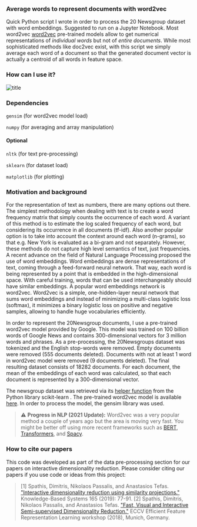 ### Average words to represent documents with word2vec
Quick Python script I wrote in order to process the 20 Newsgroup dataset with word embeddings. Suggested to run on a Jupyter Notebook. Most word2vec [word2vec](https://en.wikipedia.org/wiki/Word2vec) pre-trained models allow to get numerical representations of _individual words_ but not of _entire documents_. While most sophisticated methods like doc2vec exist, with this script we simply average each word of a document so that the generated document vector is actually a centroid of all words in feature space.

### How can I use it?
![title](https://github.com/sdimi/average-word2vec/blob/master/workflow.png)

### Dependencies
``gensim`` (for word2vec model load)

``numpy`` (for averaging and array manipulation)
#### Optional
``nltk`` (for text pre-processing)

``sklearn`` (for dataset load)

``matplotlib`` (for plotting)


### Motivation and background
For the representation of text as numbers, there are many options out there. The simplest methodology when dealing with text is to create a word frequency matrix that simply counts the occurrence of each word. A variant of this method is to estimate the log scaled frequency of each word, but considering its occurrence in all documents (tf-idf). Also another popular option is to take into account the context around each word (n-grams), so that e.g. New York is evaluated as a bi-gram and not separately. However, these methods do not capture high level semantics of text, just frequencies. A recent advance on the field of Natural Language Processing proposed the use of word embeddings. Word embeddings are dense representations of text, coming through a feed-forward neural network. That way, each word is being represented by a point that is embedded in the high-dimensional space. With careful training, words that can be used interchangeably should have similar embeddings. A popular word embeddings network is word2vec. Word2vec is a simple, one-hidden-layer neural network that sums word embeddings and instead of minimizing a multi-class logistic loss (softmax), it minimizes a binary logistic loss on positive and negative samples, allowing to handle huge vocabularies efficiently.

In order to represent the 20Newsgroup documents, I use a pre-trained word2vec model provided by Google. This model was trained on 100 billion words of Google News and contains 300-dimensional vectors for 3 million words and phrases. As a pre-processing, the 20Newsgroups dataset was tokenized and the English stop-words were removed. Empty documents were removed (555 documents deleted). Documents with not at least 1 word in word2vec model were removed (9 documents deleted). The final resulting dataset consists of 18282 documents. For each document, the mean of the embeddings of each word was calculated, so that each document is represented by a 300-dimensional vector.

The newsgroup dataset was retrieved via its [helper function](http://scikit-learn.org/stable/modules/generated/sklearn.datasets.fetch_20newsgroups.html) from the Python library scikit-learn . The pre-trained word2vec model is available [here](https://code.google.com/archive/p/word2vec/). In order to process the model, the gensim library was used.

> :warning: **Progress in NLP (2021 Update):** Word2vec was a very popular method a couple of years ago but the area is moving very fast. You might be better off using more recent frameworks such as [BERT](https://github.com/google-research/bert), [Transformers](https://github.com/huggingface/transformers), and [Spacy](https://spacy.io/).

### How to cite our papers

This code was developed as part of the data pre-processing section for our papers on interactive dimensionality reduction. Please consider citing our papers if you use code or ideas from this project:

> [1] Spathis, Dimitris, Nikolaos Passalis, and Anastasios Tefas. ["Interactive dimensionality reduction using similarity projections."](https://www.sciencedirect.com/science/article/pii/S0950705118305677) Knowledge-Based Systems 165 (2019): 77-91.
> [2] Spathis, Dimitris, Nikolaos Passalis, and Anastasios Tefas. ["Fast, Visual and Interactive Semi-supervised Dimensionality Reduction."](hthttp://doi.org/cz6d) ECCV Efficient Feature Representation Learning workshop (2018), Munich, Germany.
